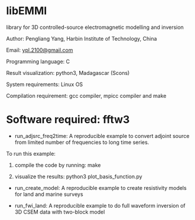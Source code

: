 # libEMMI
library for 3D controlled-source electromagnetic modelling and inversion

Author: Pengliang Yang, Harbin Institute of Technology, China

Email: ypl.2100@gmail.com

Programming language: C

Result visualization: python3, Madagascar (Scons)

System requirements: Linux OS

Compilation requirement: gcc compiler, mpicc compiler and make

Software required: fftw3
=======================================================================

* run_adjsrc_freq2time:
 A reproducible example to convert adjoint source from limited number of frequencies to long time series.

To run this example:

1. compile the code by running: make

2. visualize the results: python3 plot_basis_function.py

* run_create_model: 
A reproducible example to create resistivity models for land and marine surveys


* run_fwi_land:
A reproducible example to do full waveform inversion of 3D CSEM data with two-block model

